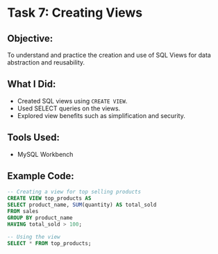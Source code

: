 # Task 7: Creating Views

## Objective:
To understand and practice the creation and use of SQL Views for data abstraction and reusability.

## What I Did:
- Created SQL views using `CREATE VIEW`.
- Used SELECT queries on the views.
- Explored view benefits such as simplification and security.

## Tools Used:
- MySQL Workbench 

## Example Code:
```sql
-- Creating a view for top selling products
CREATE VIEW top_products AS
SELECT product_name, SUM(quantity) AS total_sold
FROM sales
GROUP BY product_name
HAVING total_sold > 100;

-- Using the view
SELECT * FROM top_products;

